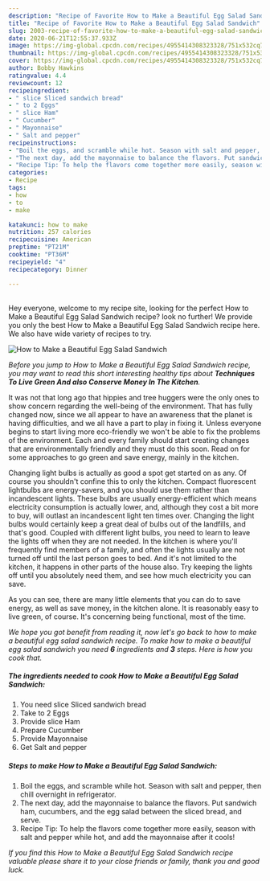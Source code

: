 ```yaml
---
description: "Recipe of Favorite How to Make a Beautiful Egg Salad Sandwich"
title: "Recipe of Favorite How to Make a Beautiful Egg Salad Sandwich"
slug: 2003-recipe-of-favorite-how-to-make-a-beautiful-egg-salad-sandwich
date: 2020-06-21T12:55:37.933Z
image: https://img-global.cpcdn.com/recipes/4955414308323328/751x532cq70/how-to-make-a-beautiful-egg-salad-sandwich-recipe-main-photo.jpg
thumbnail: https://img-global.cpcdn.com/recipes/4955414308323328/751x532cq70/how-to-make-a-beautiful-egg-salad-sandwich-recipe-main-photo.jpg
cover: https://img-global.cpcdn.com/recipes/4955414308323328/751x532cq70/how-to-make-a-beautiful-egg-salad-sandwich-recipe-main-photo.jpg
author: Bobby Hawkins
ratingvalue: 4.4
reviewcount: 12
recipeingredient:
- " slice Sliced sandwich bread"
- " to 2 Eggs"
- " slice Ham"
- " Cucumber"
- " Mayonnaise"
- " Salt and pepper"
recipeinstructions:
- "Boil the eggs, and scramble while hot. Season with salt and pepper, then chill overnight in refrigerator."
- "The next day, add the mayonnaise to balance the flavors. Put sandwich ham, cucumbers, and the egg salad between the sliced bread, and serve."
- "Recipe Tip: To help the flavors come together more easily, season with salt and pepper while hot, and add the mayonnaise after it cools!"
categories:
- Recipe
tags:
- how
- to
- make

katakunci: how to make 
nutrition: 257 calories
recipecuisine: American
preptime: "PT21M"
cooktime: "PT36M"
recipeyield: "4"
recipecategory: Dinner

---
```

<br>
Hey everyone, welcome to my recipe site, looking for the perfect How to Make a Beautiful Egg Salad Sandwich recipe? look no further! We provide you only the best How to Make a Beautiful Egg Salad Sandwich recipe here. We also have wide variety of recipes to try.
<br>


![How to Make a Beautiful Egg Salad Sandwich](https://img-global.cpcdn.com/recipes/4955414308323328/751x532cq70/how-to-make-a-beautiful-egg-salad-sandwich-recipe-main-photo.jpg)

<i>Before you jump to How to Make a Beautiful Egg Salad Sandwich recipe, you may want to read this short interesting healthy tips about 
<strong>Techniques To Live Green And also Conserve Money In The Kitchen</strong>.</i>
</br>

It was not that long ago that hippies and tree huggers were the only ones to show concern regarding the well-being of the environment. That has fully changed now, since we all appear to have an awareness that the planet is having difficulties, and we all have a part to play in fixing it. Unless everyone begins to start living more eco-friendly we won't be able to fix the problems of the environment. Each and every family should start creating changes that are environmentally friendly and they must do this soon. Read on for some approaches to go green and save energy, mainly in the kitchen.

Changing light bulbs is actually as good a spot get started on as any. Of course you shouldn't confine this to only the kitchen. Compact fluorescent lightbulbs are energy-savers, and you should use them rather than incandescent lights. These bulbs are usually energy-efficient which means electricity consumption is actually lower, and, although they cost a bit more to buy, will outlast an incandescent light ten times over. Changing the light bulbs would certainly keep a great deal of bulbs out of the landfills, and that's good. Coupled with different light bulbs, you need to learn to leave the lights off when they are not needed. In the kitchen is where you'll frequently find members of a family, and often the lights usually are not turned off until the last person goes to bed. And it's not limited to the kitchen, it happens in other parts of the house also. Try keeping the lights off until you absolutely need them, and see how much electricity you can save.

As you can see, there are many little elements that you can do to save energy, as well as save money, in the kitchen alone. It is reasonably easy to live green, of course. It's concerning being functional, most of the time.


<i>We hope you got benefit from reading it, now let's go back to how to make a beautiful egg salad sandwich recipe. To make how to make a beautiful egg salad sandwich you need <strong>6</strong> ingredients and <strong>3</strong> steps. Here is how you cook that.
</i>

##### The ingredients needed to cook How to Make a Beautiful Egg Salad Sandwich:

1. You need  slice Sliced sandwich bread
1. Take  to 2 Eggs
1. Provide  slice Ham
1. Prepare  Cucumber
1. Provide  Mayonnaise
1. Get  Salt and pepper


##### Steps to make How to Make a Beautiful Egg Salad Sandwich:

1. Boil the eggs, and scramble while hot. Season with salt and pepper, then chill overnight in refrigerator.
1. The next day, add the mayonnaise to balance the flavors. Put sandwich ham, cucumbers, and the egg salad between the sliced bread, and serve.
1. Recipe Tip: To help the flavors come together more easily, season with salt and pepper while hot, and add the mayonnaise after it cools!


<i>If you find this How to Make a Beautiful Egg Salad Sandwich recipe valuable please share it to your close friends or family, thank you and good luck.</i>
